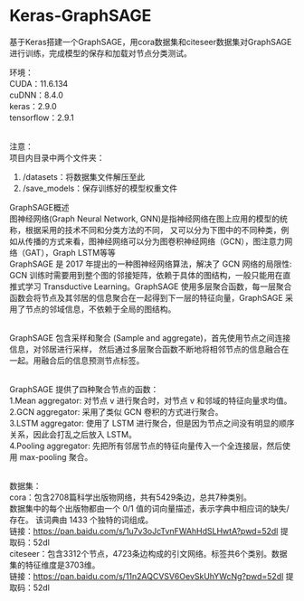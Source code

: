 # Keras-GraphSAGE
基于Keras搭建一个GraphSAGE，用cora数据集和citeseer数据集对GraphSAGE进行训练，完成模型的保存和加载对节点分类测试。


环境：<br />
CUDA：11.6.134<br />
cuDNN：8.4.0<br />
keras：2.9.0<br />
tensorflow：2.9.1<br /><br />

注意：<br />
项目内目录中两个文件夹：<br />
1. /datasets：将数据集文件解压至此<br />
2. /save_models：保存训练好的模型权重文件<br />

GraphSAGE概述<br />
图神经网络(Graph Neural Network, GNN)是指神经网络在图上应用的模型的统称，根据采用的技术不同和分类方法的不同，
又可以分为下图中的不同种类，例如从传播的方式来看，图神经网络可以分为图卷积神经网络（GCN），图注意力网络（GAT），Graph LSTM等等<br />
GraphSAGE 是 2017 年提出的一种图神经网络算法，解决了 GCN 网络的局限性: GCN 训练时需要用到整个图的邻接矩阵，依赖于具体的图结构，一般只能用在直推式学习 Transductive Learning。GraphSAGE 使用多层聚合函数，每一层聚合函数会将节点及其邻居的信息聚合在一起得到下一层的特征向量，GraphSAGE 采用了节点的邻域信息，不依赖于全局的图结构。<br /><br />

GraphSAGE 包含采样和聚合 (Sample and aggregate)，首先使用节点之间连接信息，对邻居进行采样，
然后通过多层聚合函数不断地将相邻节点的信息融合在一起。用融合后的信息预测节点标签。<br /><br />

GraphSAGE 提供了四种聚合节点的函数：<br />
1.Mean aggregator: 对节点 v 进行聚合时，对节点 v 和邻域的特征向量求均值。<br />
2.GCN aggregator: 采用了类似 GCN 卷积的方式进行聚合。<br />
3.LSTM aggregator: 使用了 LSTM 进行聚合，但是因为节点之间没有明显的顺序关系，因此会打乱之后放入 LSTM。<br />
4.Pooling aggregator: 先把所有邻居节点的特征向量传入一个全连接层，然后使用 max-pooling 聚合。<br /><br />

数据集：<br />
cora：包含2708篇科学出版物网络，共有5429条边，总共7种类别。<br />
数据集中的每个出版物都由一个 0/1 值的词向量描述，表示字典中相应词的缺失/存在。 该词典由 1433 个独特的词组成。<br />
链接：https://pan.baidu.com/s/1u7v3oJcTvnFWAhHdSLHwtA?pwd=52dl 提取码：52dl<br />
citeseer：包含3312个节点，4723条边构成的引文网络。标签共6个类别。数据集的特征维度是3703维。<br />
链接：https://pan.baidu.com/s/11n2AQCVSV6OevSkUhYWcNg?pwd=52dl 提取码：52dl<br /><br />
